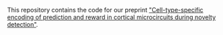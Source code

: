 This repository contains the code for our preprint ["Cell-type-specific encoding of prediction and reward in cortical microcircuits during novelty detection"](https://www.biorxiv.org/content/10.1101/2025.05.13.653877v1.abstract).
 

